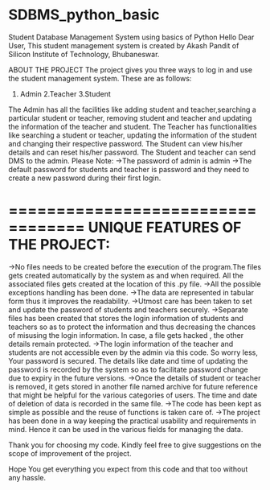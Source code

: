 # SDBMS_python_basic
Student Database Management System using basics of Python
Hello Dear User,
This student management system is created by Akash Pandit of Silicon Institute of Technology, Bhubaneswar.

ABOUT THE PROJECT
The project gives you three ways to log in and use the student management system.
These are as follows:
1. Admin        2.Teacher       3.Student

The Admin has all the facilities like adding student and teacher,searching a particular student or teacher,
 removing student and teacher and updating the information of the teacher and student.
The Teacher has functionalities like searching a student or teacher, updating the information of the student
and changing their respective password.
The Student can view his/her details and can reset his/her password.
The Student and teacher can send DMS to the admin.
Please Note:
->The password of admin is admin
->The default password for students and teacher is password and they need to create a new password during their first login.

==================================
UNIQUE FEATURES OF THE PROJECT:
==================================

->No files needs to be created before the execution of the program.The files gets created automatically by the system as and when required.
  All the associated files gets created at the location of this .py file.
->All the possible exceptions handling has been done.
->The data are represented in tabular form thus it improves the readability.
->Utmost care has been taken to set and update the password of students and teachers securely.
->Separate files has been created that stores the login information of students and teachers so as to protect the information and thus decreasing the chances of misusing the login information.
  In case, a file gets hacked , the other details remain protected.
->The login information of the teacher and students are not accessible even by the admin via this code. So worry less, Your password is secured.
  The details like date and time of updating the password is recorded by the system so as to facilitate password change due to expiry in the future versions.
->Once the details of student or teacher is removed, it gets stored in another file named archive for future reference that might be helpful for the various categories of users.
  The time and date of deletion of data is recorded in the same file.
->The code has been kept as simple as possible and the reuse of functions is taken care of.
->The project has been done in a way keeping the practical usability and requirements in mind.
  Hence it can be used in the various fields for managing the data.

Thank you for choosing my code. Kindly feel free to give suggestions on the scope of improvement of the project.

Hope You get everything you expect from this code and that too without any hassle.
